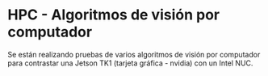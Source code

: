 # HPC - Algoritmos de visión por computador

Se están realizando pruebas de varios algoritmos de visión por computador para contrastar una Jetson TK1 (tarjeta gráfica - nvidia) con un Intel NUC.

